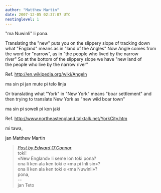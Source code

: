 ```yaml
---
author: "Matthew Martin"
date: 2007-12-05 02:37:07 UTC
nestinglevel: 1
---
```

"ma Nuwinli" li pona.  
  
Translating the "new" puts you on the slippery slope of tracking down  
what "England" means as in "land of the Angles" Now Angle comes from  
the word for "narrow", as in "the people who lived by the narrow  
river" So at the bottom of the slippery slope we have "new land of  
the people who live by the narrow river"  
  
Ref. http://en.wikipedia.org/wiki/Angeln  
  
ma sin pi jan mute pi telo linja  
  
Or translating what "York" in "New York" means "boar settlement" and  
then trying to translate New York as "new wild boar town"  
  
ma sin pi soweli pi kon jaki  
  
Ref. http://www.northeastengland.talktalk.net/YorkCity.htm  
  
mi tawa,  
  
jan Matthew Martin  

> [_Post by Edward O'Connor_](/jvGipRwT/new-england-li-seme-lon-toki-pona#post1)  
> toki!  
> «New England» li seme lon toki pona?  
> ona li ken ala ken toki e «ma pi Inli sin»?  
> ona li ken ala ken toki e «ma Nuwinli»?  
> pona,  
> \--  
> jan Teto  
>